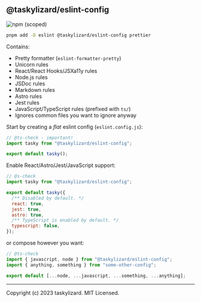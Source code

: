 ## @taskylizard/eslint-config

![npm (scoped)](https://img.shields.io/npm/v/%40taskylizard/eslint-config?logo=npm&logoColor=%23c0caf5%20&label=%20&labelColor=%2316181d&color=%23f7768e&link=https%3A%2F%2Fnpmjs.com%2Fpackage%2F%40taskylizard%2Feslint-config)

```sh
pnpm add -D eslint @taskylizard/eslint-config prettier
```

Contains:

- Pretty formatter (`eslint-formatter-pretty`)
- Unicorn rules
- React/React Hooks/JSXa11y rules
- Node.js rules
- JSDoc rules
- Markdown rules
- Astro rules
- Jest rules
- JavaScript/TypeScript rules (prefixed with `ts/`)
- Ignores common files you want to ignore anyway

Start by creating a _flat_ eslint config (`eslint.config.js`):

```js
// @ts-check - important!
import tasky from "@taskylizard/eslint-config";

export default tasky();
```

Enable React/Astro/Jest/JavaScript support:

```js
// @s-check
import tasky from "@taskylizard/eslint-config";

export default tasky({
  /** Disabled by default. */
  react: true,
  jest: true,
  astro: true,
  /** TypeScript is enabled by default. */
  typescript: false,
});
```

or compose however you want:

```js
// @ts-check
import { javascript, node } from "@taskylizard/eslint-config";
import { anything, something } from "some-other-config";

export default [...node, ...javascript, ...something, ...anything];
```

---

Copyright (c) 2023 taskylizard. MIT Licensed.
